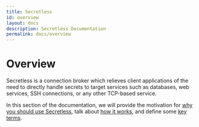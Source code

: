 ```yaml
---
title: Secretless
id: overview
layout: docs
description: Secretless Documentation
permalink: docs/overview
---
```


# Overview

Secretless is a connection broker which relieves client applications of the need
to directly handle secrets to target services such as databases, web services, SSH
connections, or any other TCP-based service.

In this section of the documentation, we will provide the motivation for
[why you should use Secretless](/docs.html), talk about [how it works](/how_it_works.html),
and define some [key terms](/key_terms.html).
